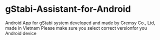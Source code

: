 # gStabi-Assistant-for-Android
Android App for gStabi system developed and made by Gremsy Co., Ltd, made in Vietnam
Please make sure you select correct versionfor you Android device
